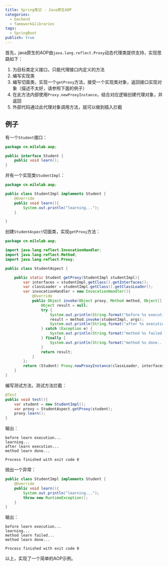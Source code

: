 ```yaml
---
title: Spring笔记 - Java原生AOP
categories:
  - backend
  - famework&libraries
tags:
  - SpringBoot
publish: true
---
```


首先，java原生的AOP由`java.lang.reflect.Proxy`动态代理类提供支持，实现思路如下：

1. 为目标类定义接口，只能代理接口内定义的方法
2. 编写实现类
3. 编写切面类，实现一个`getProxy`方法，接受一个实现类对象，返回接口实现对象（描述不太好，请参照下面的例子）
4. 在此方法内部使用`Proxy.newProxyInstance`，结合对应逻辑创建代理对象，并返回
5. 外部代码通过此代理对象调用方法，就可以做到插入拦截

## 例子

有一个`Student`接口：

```java
package cn.milolab.aop;

public interface Student {
    public void learn();
}
```

并有一个实现类`StudentImpl`：

```java
package cn.milolab.aop;

public class StudentImpl implements Student {
    @Override
    public void learn(){
        System.out.println("learning...");
    }

}
```

创建`StudentAspect`切面类，实现`getProxy`方法：

```java
package cn.milolab.aop;

import java.lang.reflect.InvocationHandler;
import java.lang.reflect.Method;
import java.lang.reflect.Proxy;

public class StudentAspect {

    public static Student getProxy(StudentImpl studentImpl){
        var interfaces = studentImpl.getClass().getInterfaces();
        var classLoader = studentImpl.getClass().getClassLoader();
        var invocationHandler = new InvocationHandler(){
            @Override
            public Object invoke(Object proxy, Method method, Object[] args) throws Throwable {
                Object result = null;
                try {
                    System.out.println(String.format("before %s execution...", method.getName()));
                    result = method.invoke(studentImpl, args);
                    System.out.println(String.format("after %s execution...", method.getName()));
                } catch (Exception e) {
                    System.out.println(String.format("method %s failed...", method.getName()));
                } finally {
                    System.out.println(String.format("method %s done...", method.getName()));
                }
                return result;
            }
        };
        return (Student) Proxy.newProxyInstance(classLoader, interfaces, invocationHandler);
    }
}
```

编写测试方法，测试方法拦截：

```java
@Test
public void test(){
    var student = new StudentImpl();
    var proxy = StudentAspect.getProxy(student);
    proxy.learn();
}
```

输出：

```
before learn execution...
learning...
after learn execution...
method learn done...

Process finished with exit code 0
```

抛出一个异常：

```java
public class StudentImpl implements Student {
    @Override
    public void learn(){
        System.out.println("learning...");
        throw new RuntimeException();
    }
}
```

输出：

```
before learn execution...
learning...
method learn failed...
method learn done...

Process finished with exit code 0
```

以上，实现了一个简单的AOP示例。